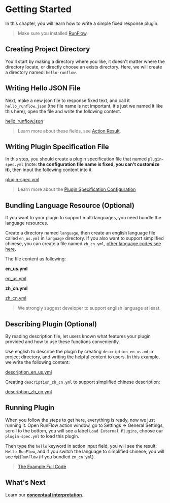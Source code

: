 # Getting Started

In this chapter, you will learn how to write a simple fixed response plugin.

> Make sure you installed [RunFlow](https://myrest.top/myflow).

## Creating Project Directory

You'll start by making a directory where you like, it doesn't matter where the directory locate, or directly choose an exists directory. Here, we will create a directory named: `hello-runflow`.

## Writing Hello JSON File

Next, make a new json file to response fixed text, and call it `hello_runflow.json` (the file name is not important, it's just we named it like this here), open the file and write the following content.

[hello_runflow.json](hello-runflow/hello_runflow.json ':include :type=code')

> Learn more about these fields, see [Action Result](appendix/action_result.md#action-result-fields-explanation).

## Writing Plugin Specification File

In this step, you should create a plugin specification file that named `plugin-spec.yml` (note: **the configuration file name is fixed, you can't customize it**), then input the following content into it.

[plugin-spec.yml](hello-runflow/plugin-spec.yml ':include :type=code')

> Learn more about the [Plugin Specification Configuration](appendix/plugin_specification.md#plugin-specification)

## Bundling Language Resource (Optional)

If you want to your plugin to support multi languages, you need bundle the language resources.

Create a directory named `language`, then create an english language file called `en_us.yml` in `language` directory. If you also want to support simplified chinese, you can create a file named `zh_cn.yml`, [other language codes see here](appendix/language_code.md#language-code).

The file content as following:

**en_us.yml**

[en_us.yml](hello-runflow/language/en_us.yml ':include :type=code')

**zh_cn.yml**

[zh_cn.yml](hello-runflow/language/zh_cn.yml ':include :type=code')


> We strongly suggest developer to support english language at least.

## Describing Plugin (Optional)

By reading description file, let users known what features your plugin provided and how to use these functions conveniently.

Use english to describe the plugin by creating `description_en_us.md` in project directory, and writing the helpful content to users. In this example, we write the following content:

[description_en_us.yml](hello-runflow/description_en_us.md ':include :type=code')

Creating `description_zh_cn.yml` to support simplified chinese description:

[description_zh_cn.yml](hello-runflow/description_zh_cn.md ':include :type=code')

## Running Plugin

When you follow the steps to get here, everything is ready, now we just running it. Open RunFlow action window, go to Settings -> General Settings, scroll to the bottom, you will see a label `Load External Plugins`, choose our `plugin-spec.yml` to load this plugin.

Then type the `hello` keyword in action input field, you will see the result: `Hello RunFlow`, and if you switch the language to simplified chinese, you will see `你好RunFlow` (if you bundled `zn_cn.yml`).

> [The Example Full Code](https://github.com/myrestop/myflow-plugin-guide/tree/master/hello-runflow)

## What's Next

Learn our [**conceptual interpretation**](conceptual_interpretation.md#conceptual-interpretation).
